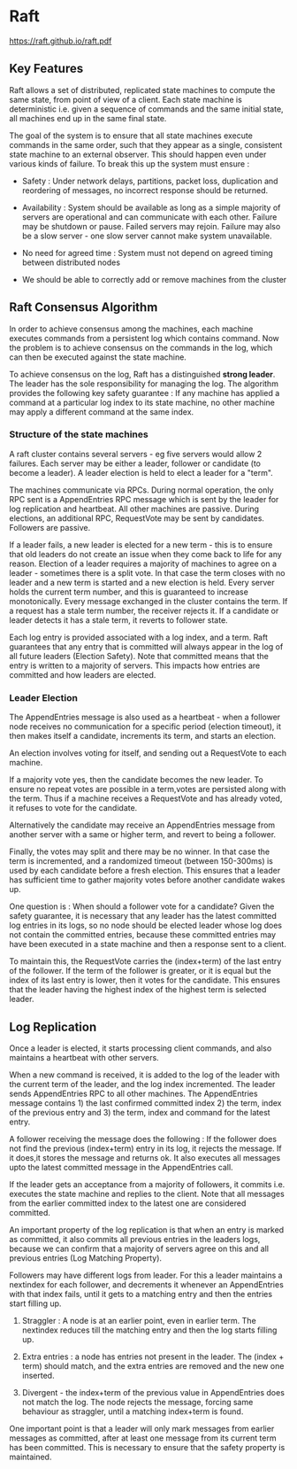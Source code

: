 # Raft

https://raft.github.io/raft.pdf

## Key Features

Raft allows a set of distributed, replicated state machines to compute the same state, from point of view of a client. Each state machine is deterministic i.e. given a sequence of commands and the same initial state, all machines end up in the same final state.

The goal of the system is to ensure that all state machines execute commands in the same order, such that they appear as a single, consistent state machine to an external observer. This should happen even under various kinds of failure. To break this up the system must ensure :

* Safety : Under network delays, partitions, packet loss, duplication and reordering of messages, no incorrect response should be returned.

* Availability : System should be available as long as a simple majority of servers are operational and can communicate with each other. Failure may be shutdown or pause. Failed servers may rejoin. Failure may also be a slow server - one slow server cannot make system unavailable.

* No need for agreed time : System must not depend on agreed timing between distributed nodes

* We should be able to correctly add or remove machines from the cluster

## Raft Consensus Algorithm

In order to achieve consensus among the machines, each machine executes commands from a persistent log which contains command. Now the problem is to achieve consensus on the commands in the log, which can then be executed against the state machine. 

To achieve consensus on the log, Raft has a distinguished **strong leader**. The leader has the sole responsibility for managing the log. The algorithm provides the following key safety guarantee : If any machine has applied a command at a particular log index to its state machine, no other machine may apply a different command at the same index.

### Structure of the state machines

A raft cluster contains several servers - eg five servers would allow 2 failures. Each server may be either a leader, follower or candidate (to become a leader). A leader election is held to elect a leader for a "term". 

The machines communicate via RPCs. During normal operation, the only RPC sent is a AppendEntries RPC message which is sent by the leader for log replication and heartbeat. All other machines are passive. During elections, an additional RPC, RequestVote may be sent by candidates. Followers are passive.

If a leader fails, a new leader is elected for a new term - this is to ensure that old leaders do not create an issue when they come back to life for any reason. Election of a leader requires a majority of machines to agree on a leader - sometimes there is a split vote. In that case the term closes with no leader and a new term is started and a new election is held. Every server holds the current term number, and this is guaranteed to increase monotonically. Every message exchanged in the cluster contains the term. If a request has a stale term number, the receiver rejects it. If a candidate or leader detects it has a stale term, it reverts to follower state.

Each log entry is provided associated with a log index, and a term. Raft guarantees that any entry that is committed will always appear in the log of all future leaders (Election Safety). Note that committed means that the entry is written to a majority of servers. This impacts how entries are committed and how leaders are elected.

### Leader Election

The AppendEntries message is also used as a heartbeat - when a follower node receives no communication for a specific period (election timeout), it then makes itself a candidate, increments its term, and starts an election.

An election involves voting for itself, and sending out a RequestVote to each machine. 

If a majority vote yes, then the candidate becomes the new leader. To ensure no repeat votes are possible in a term,votes are persisted along with the term. Thus if a machine receives a RequestVote and has already voted, it refuses to vote for the candidate.

Alternatively the candidate may receive an AppendEntries message from another server with a same or higher term, and revert to being a follower. 

Finally, the votes may split and there may be no winner. In that case the term is incremented, and a randomized timeout (between 150-300ms) is used by each candidate before a fresh election. This ensures that a leader has sufficient time to gather majority votes before another candidate wakes up.

One question is : When should a follower vote for a candidate? Given the safety guarantee, it is necessary that any leader has the latest committed log entries in its logs, so no node should be elected leader whose log does not contain the committed entries, because these committed entries may have been executed in a state machine and then a response sent to a client. 

To maintain this, the RequestVote carries the (index+term) of the last entry of the follower. If the term of the follower is greater, or it is equal but the index of its last entry is lower, then it votes for the candidate. This ensures that the leader having the highest index of the highest term is selected leader.

## Log Replication

Once a leader is elected, it starts processing client commands, and also maintains a heartbeat with other servers. 

When a new command is received, it is added to the log of the leader with the current term of the leader, and the log index incremented. The leader sends AppendEntries RPC to all other machines. The AppendEntries message contains 1) the last confirmed committed index 2) the term, index of the previous entry and 3) the term, index and command for the latest entry.

A follower receiving the message does the following : If the follower does not find the previous (index+term) entry in its log, it rejects the message. If it does,it stores the message and returns ok. It also executes all messages upto the latest committed message in the AppendEntries call. 

If the leader gets an acceptance from a majority of followers, it commits i.e. executes the state machine and replies to the client. Note that all messages from the earlier committed index to the latest one are considered committed.

An important property of the log replication is that when an entry is marked as committed, it also commits all previous entries in the leaders logs, because we can confirm that a majority of servers agree on this and all previous entries (Log Matching Property). 

Followers may have different logs from leader. For this a leader maintains a nextindex for each follower, and decrements it whenever an AppendEntries with that index fails, until it gets to a matching entry and then the entries start filling up.

1) Straggler : A node is at an earlier point, even in earlier term. The nextindex reduces till the matching entry and then the log starts filling up.

2) Extra entries : a node has entries not present in the leader. The (index + term) should match, and the extra entries are removed and the new one inserted.

3) Divergent - the index+term of the previous value in AppendEntries does not match the log. The node rejects the message, forcing same behaviour as straggler, until a matching index+term is found.

One important point is that a leader will only mark messages from earlier messages as committed, after at least one message from its current term has been committed. This is necessary to ensure that the safety property is maintained.












